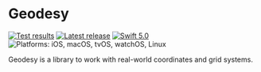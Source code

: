 # Geodesy

[![Test results][tests shield]][actions] [![Latest release][release shield]][releases] [![Swift 5.0][swift shield]][swift] ![Platforms: iOS, macOS, tvOS, watchOS, Linux][platforms shield]

Geodesy is a library to work with real-world coordinates and grid systems.   

[swift]: https://swift.org

[releases]: https://github.com/danielctull/Geodesy/releases
[release shield]: https://img.shields.io/github/v/release/danielctull/Geodesy
[swift shield]: https://img.shields.io/badge/swift-5.2-F05138.svg "Swift 5.2"
[platforms shield]: https://img.shields.io/badge/platforms-iOS_macOS_tvOS_watchOS_Linux-lightgrey.svg?style=flat "iOS, macOS, tvOS, watchOS, Linux"

[actions]: https://github.com/danielctull/Geodesy/actions
[tests shield]: https://github.com/danielctull/Geodesy/workflows/tests/badge.svg
